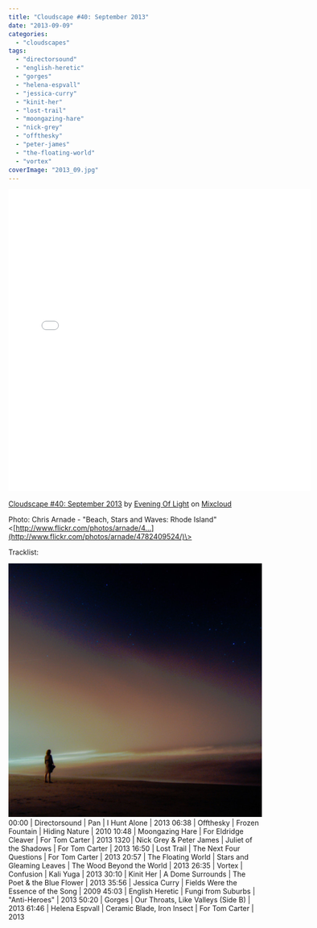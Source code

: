 ```yaml
---
title: "Cloudscape #40: September 2013"
date: "2013-09-09"
categories: 
  - "cloudscapes"
tags: 
  - "directorsound"
  - "english-heretic"
  - "gorges"
  - "helena-espvall"
  - "jessica-curry"
  - "kinit-her"
  - "lost-trail"
  - "moongazing-hare"
  - "nick-grey"
  - "offthesky"
  - "peter-james"
  - "the-floating-world"
  - "vortex"
coverImage: "2013_09.jpg"
---
```


<iframe src="//www.mixcloud.com/widget/iframe/?feed=http%3A%2F%2Fwww.mixcloud.com%2Feveningoflight%2Fcloudscape-40-september-2013%2F&amp;show_tracklist=&amp;stylecolor=461060&amp;hide_artwork=&amp;mini=&amp;embed_type=widget_standard&amp;embed_uuid=ef745a67-0e55-4a05-80db-b2f37f07741e&amp;hide_cover=" height="600" width="600" frameborder="0"></iframe>

[Cloudscape #40: September 2013](http://www.mixcloud.com/eveningoflight/cloudscape-40-september-2013/?utm_source=widget&utm_medium=web&utm_campaign=base_links&utm_term=resource_link) by [Evening Of Light](http://www.mixcloud.com/eveningoflight/?utm_source=widget&utm_medium=web&utm_campaign=base_links&utm_term=profile_link) on [Mixcloud](http://www.mixcloud.com/?utm_source=widget&utm_medium=web&utm_campaign=base_links&utm_term=homepage_link)

Photo: Chris Arnade - "Beach, Stars and Waves: Rhode Island" <[http://www.flickr.com/photos/arnade/4...](http://www.flickr.com/photos/arnade/4782409524/)\>

Tracklist:

![2013_09](images/2013_09.jpg)00:00 | Directorsound | Pan | I Hunt Alone | 2013 06:38 | Offthesky | Frozen Fountain | Hiding Nature | 2010 10:48 | Moongazing Hare | For Eldridge Cleaver | For Tom Carter | 2013 1320 | Nick Grey & Peter James | Juliet of the Shadows | For Tom Carter | 2013 16:50 | Lost Trail | The Next Four Questions | For Tom Carter | 2013 20:57 | The Floating World | Stars and Gleaming Leaves | The Wood Beyond the World | 2013 26:35 | Vortex | Confusion | Kali Yuga | 2013 30:10 | Kinit Her | A Dome Surrounds | The Poet & the Blue Flower | 2013 35:56 | Jessica Curry | Fields Were the Essence of the Song | 2009 45:03 | English Heretic | Fungi from Suburbs | "Anti-Heroes" | 2013 50:20 | Gorges | Our Throats, Like Valleys (Side B) | 2013 61:46 | Helena Espvall | Ceramic Blade, Iron Insect | For Tom Carter | 2013
